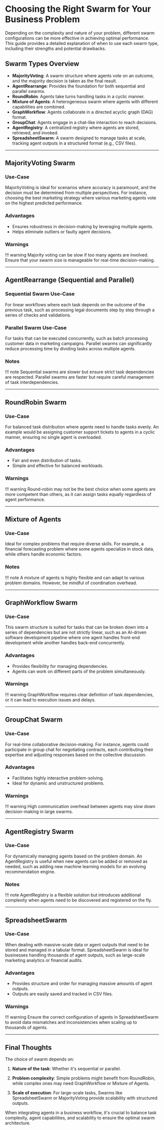 # Choosing the Right Swarm for Your Business Problem

Depending on the complexity and nature of your problem, different swarm configurations can be more effective in achieving optimal performance. This guide provides a detailed explanation of when to use each swarm type, including their strengths and potential drawbacks.

## Swarm Types Overview

- **MajorityVoting**: A swarm structure where agents vote on an outcome, and the majority decision is taken as the final result.
- **AgentRearrange**: Provides the foundation for both sequential and parallel swarms.
- **RoundRobin**: Agents take turns handling tasks in a cyclic manner.
- **Mixture of Agents**: A heterogeneous swarm where agents with different capabilities are combined.
- **GraphWorkflow**: Agents collaborate in a directed acyclic graph (DAG) format.
- **GroupChat**: Agents engage in a chat-like interaction to reach decisions.
- **AgentRegistry**: A centralized registry where agents are stored, retrieved, and invoked.
- **SpreadsheetSwarm**: A swarm designed to manage tasks at scale, tracking agent outputs in a structured format (e.g., CSV files).

---

## MajorityVoting Swarm

### Use-Case
MajorityVoting is ideal for scenarios where accuracy is paramount, and the decision must be determined from multiple perspectives. For instance, choosing the best marketing strategy where various marketing agents vote on the highest predicted performance.

### Advantages
- Ensures robustness in decision-making by leveraging multiple agents.
- Helps eliminate outliers or faulty agent decisions.

### Warnings
!!! warning
    Majority voting can be slow if too many agents are involved. Ensure that your swarm size is manageable for real-time decision-making.

---

## AgentRearrange (Sequential and Parallel)

### Sequential Swarm Use-Case
For linear workflows where each task depends on the outcome of the previous task, such as processing legal documents step by step through a series of checks and validations.

### Parallel Swarm Use-Case
For tasks that can be executed concurrently, such as batch processing customer data in marketing campaigns. Parallel swarms can significantly reduce processing time by dividing tasks across multiple agents.

### Notes
!!! note
    Sequential swarms are slower but ensure strict task dependencies are respected. Parallel swarms are faster but require careful management of task interdependencies.

---

## RoundRobin Swarm

### Use-Case
For balanced task distribution where agents need to handle tasks evenly. An example would be assigning customer support tickets to agents in a cyclic manner, ensuring no single agent is overloaded.

### Advantages
- Fair and even distribution of tasks.
- Simple and effective for balanced workloads.

### Warnings
!!! warning
    Round-robin may not be the best choice when some agents are more competent than others, as it can assign tasks equally regardless of agent performance.

---

## Mixture of Agents

### Use-Case
Ideal for complex problems that require diverse skills. For example, a financial forecasting problem where some agents specialize in stock data, while others handle economic factors.

### Notes
!!! note
    A mixture of agents is highly flexible and can adapt to various problem domains. However, be mindful of coordination overhead.

---

## GraphWorkflow Swarm

### Use-Case
This swarm structure is suited for tasks that can be broken down into a series of dependencies but are not strictly linear, such as an AI-driven software development pipeline where one agent handles front-end development while another handles back-end concurrently.

### Advantages
- Provides flexibility for managing dependencies.
- Agents can work on different parts of the problem simultaneously.

### Warnings
!!! warning
    GraphWorkflow requires clear definition of task dependencies, or it can lead to execution issues and delays.

---

## GroupChat Swarm

### Use-Case
For real-time collaborative decision-making. For instance, agents could participate in group chat for negotiating contracts, each contributing their expertise and adjusting responses based on the collective discussion.

### Advantages
- Facilitates highly interactive problem-solving.
- Ideal for dynamic and unstructured problems.

### Warnings
!!! warning
    High communication overhead between agents may slow down decision-making in large swarms.

---

## AgentRegistry Swarm

### Use-Case
For dynamically managing agents based on the problem domain. An AgentRegistry is useful when new agents can be added or removed as needed, such as adding new machine learning models for an evolving recommendation engine.

### Notes
!!! note
    AgentRegistry is a flexible solution but introduces additional complexity when agents need to be discovered and registered on the fly.

---

## SpreadsheetSwarm

### Use-Case
When dealing with massive-scale data or agent outputs that need to be stored and managed in a tabular format. SpreadsheetSwarm is ideal for businesses handling thousands of agent outputs, such as large-scale marketing analytics or financial audits.

### Advantages
- Provides structure and order for managing massive amounts of agent outputs.
- Outputs are easily saved and tracked in CSV files.

### Warnings
!!! warning
    Ensure the correct configuration of agents in SpreadsheetSwarm to avoid data mismatches and inconsistencies when scaling up to thousands of agents.

---

## Final Thoughts

The choice of swarm depends on:

1. **Nature of the task**: Whether it's sequential or parallel.

2. **Problem complexity**: Simple problems might benefit from RoundRobin, while complex ones may need GraphWorkflow or Mixture of Agents.

3. **Scale of execution**: For large-scale tasks, Swarms like SpreadsheetSwarm or MajorityVoting provide scalability with structured outputs.

When integrating agents in a business workflow, it's crucial to balance task complexity, agent capabilities, and scalability to ensure the optimal swarm architecture.
